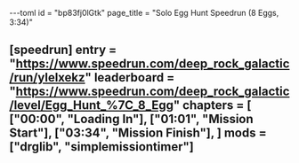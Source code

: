 ---toml
id = "bp83fj0lGtk"
page_title = "Solo Egg Hunt Speedrun (8 Eggs, 3:34)"

[speedrun]
entry = "https://www.speedrun.com/deep_rock_galactic/run/ylelxekz"
leaderboard = "https://www.speedrun.com/deep_rock_galactic/level/Egg_Hunt_%7C_8_Egg"
chapters = [
  ["00:00", "Loading In"],
  ["01:01", "Mission Start"],
  ["03:34", "Mission Finish"],
]
mods = ["drglib", "simplemissiontimer"]
---
